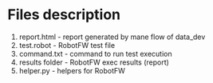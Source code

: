 # Files description
1) report.html - report generated by mane flow of data_dev
2) test.robot - RobotFW test file
3) command.txt - command to run test execution
4) results folder - RobotFW exec results (report)
5) helper.py - helpers for RobotFW